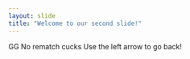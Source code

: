 ```yaml
---
layout: slide
title: "Welcome to our second slide!"
---
```

GG No rematch cucks
Use the left arrow to go back!
